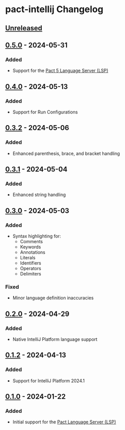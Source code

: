 <!-- Keep a Changelog guide -> https://keepachangelog.com -->

# pact-intellij Changelog

## [Unreleased]

## [0.5.0] - 2024-05-31

### Added

- Support for the [Pact 5 Language Server (LSP)](https://github.com/kadena-io/pact-5)

## [0.4.0] - 2024-05-13

### Added

- Support for Run Configurations

## [0.3.2] - 2024-05-06

### Added

- Enhanced parenthesis, brace, and bracket handling

## [0.3.1] - 2024-05-04

### Added

- Enhanced string handling

## [0.3.0] - 2024-05-03

### Added

- Syntax highlighting for:
  - Comments
  - Keywords
  - Annotations
  - Literals
  - Identifiers
  - Operators
  - Delimiters

### Fixed

- Minor language definition inaccuracies

## [0.2.0] - 2024-04-29

### Added

- Native IntelliJ Platform language support

## [0.1.2] - 2024-04-13

### Added

- Support for IntelliJ Platform 2024.1

## [0.1.0] - 2024-01-22

### Added

- Initial support for the [Pact Language Server (LSP)](https://github.com/kadena-io/pact-lsp)

[Unreleased]: https://github.com/lukeribchester/pact-intellij/compare/v0.5.0...HEAD
[0.5.0]: https://github.com/lukeribchester/pact-intellij/compare/v0.4.0...v0.5.0
[0.4.0]: https://github.com/lukeribchester/pact-intellij/compare/v0.3.2...v0.4.0
[0.3.2]: https://github.com/lukeribchester/pact-intellij/compare/v0.3.1...v0.3.2
[0.3.1]: https://github.com/lukeribchester/pact-intellij/compare/v0.3.0...v0.3.1
[0.3.0]: https://github.com/lukeribchester/pact-intellij/compare/v0.2.0...v0.3.0
[0.2.0]: https://github.com/lukeribchester/pact-intellij/compare/v0.1.2...v0.2.0
[0.1.2]: https://github.com/lukeribchester/pact-intellij/compare/v0.1.0...v0.1.2
[0.1.0]: https://github.com/lukeribchester/pact-intellij/commits/v0.1.0
